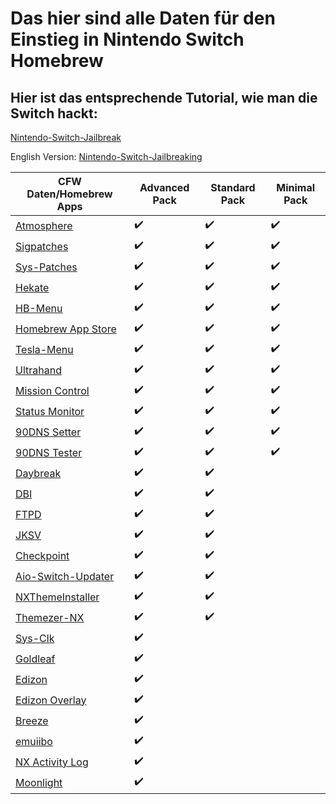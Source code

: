 # Das hier sind alle Daten für den Einstieg in Nintendo Switch Homebrew

## Hier ist das entsprechende Tutorial, wie man die Switch hackt:


[Nintendo-Switch-Jailbreak](https://github.com/Nico-Shock/Nintendo-Switch-Jailbreak)

English Version:
[Nintendo-Switch-Jailbreaking](https://github.com/Nico-Shock/Switch-Jailbreaking-Toturial)


| CFW Daten/Homebrew Apps       | Advanced Pack       | Standard Pack       | Minimal Pack        |
| ----------------------------- | ------------------- | ------------------- | ------------------- |
| [Atmosphere](https://github.com/Atmosphere-NX/Atmosphere/releases/tag/1.7.1) | ✔️                   | ✔️                   | ✔️                   |
| [Sigpatches](https://gbatemp.net/threads/sigpatches-for-atmosphere-hekate-fss0-fusee-package3.571543/) | ✔️                   | ✔️                   | ✔️                   |
| [Sys-Patches](https://github.com/impeeza/sys-patch/releases/tag/v1.5.2) | ✔️                   | ✔️                   | ✔️                   |
| [Hekate](https://github.com/CTCaer/hekate/releases/tag/v6.2.1) | ✔️                   | ✔️                   | ✔️                   |
| [HB-Menu](https://github.com/switchbrew/nx-hbmenu/releases?page=1) | ✔️                   | ✔️                   | ✔️                   |
| [Homebrew App Store](https://github.com/fortheusers/hb-appstore/releases/tag/v2.3.2) | ✔️                   | ✔️                   | ✔️                   |
| [Tesla-Menu](https://github.com/WerWolv/Tesla-Menu/releases/tag/v1.2.3) | ✔️                   | ✔️                   | ✔️                   |
| [Ultrahand](https://github.com/ppkantorski/Ultrahand-Overlay/releases/tag/v1.7.1) | ✔️                   | ✔️                   | ✔️                   |
| [Mission Control](https://github.com/ndeadly/MissionControl/releases/tag/v0.11.1) | ✔️                   | ✔️                   | ✔️                   |
| [Status Monitor](https://github.com/Team-Neptune/CommonProblemResolver/releases/tag/v0.3.5) | ✔️                   | ✔️                   | ✔️                   |
| [90DNS Setter](https://github.com/suchmememanyskill/switch-90dns-setter/releases) | ✔️                   | ✔️                   | ✔️                   |
| [90DNS Tester](https://github.com/meganukebmp/Switch_90DNS_tester/releases/) | ✔️                   | ✔️                   | ✔️                   |
| [Daybreak](https://github.com/Atmosphere-NX/Atmosphere/releases/tag/1.7.1) | ✔️                   | ✔️                   |                     |
| [DBI](https://github.com/rashevskyv/dbi/releases/tag/658) | ✔️                   | ✔️                   |                     |
| [FTPD](https://github.com/mtheall/ftpd/releases/tag/v3.1.0) | ✔️                   | ✔️                   |                     |
| [JKSV](https://github.com/J-D-K/JKSV/releases/tag/08%2F06%2F2024) | ✔️                   | ✔️                   |                     |
| [Checkpoint](https://github.com/BernardoGiordano/Checkpoint/releases/tag/v3.8.0) | ✔️                   | ✔️                   |                     |
| [Aio-Switch-Updater](https://github.com/HamletDuFromage/aio-switch-updater/releases/tag/2.23.2) | ✔️                   | ✔️                   |                     |
| [NXThemeInstaller](https://github.com/exelix11/SwitchThemeInjector/releases/tag/v4.7.1) | ✔️                   | ✔️                   |                     |
| [Themezer-NX](https://github.com/suchmememanyskill/themezer-nx/releases/tag/2.0.0) | ✔️                   | ✔️                   |                     |
| [Sys-Clk](https://github.com/retronx-team/sys-clk/releases/tag/2.0.0-rc) | ✔️                   |                     |                     |
| [Goldleaf](https://github.com/XorTroll/Goldleaf/releases/tag/1.0.0) | ✔️                   |                     |                     |
| [Edizon](https://github.com/WerWolv/EdiZon/releases/tag/v3.1.0) | ✔️                   |                     |                     |
| [Edizon Overlay](https://github.com/proferabg/EdiZon-Overlay/releases/tag/v1.0.8) | ✔️                   |                     |                     |
| [Breeze](https://github.com/tomvita/Breeze-Beta/releases/tag/beta92f) | ✔️                   |                     |                     |
| [emuiibo](https://github.com/XorTroll/emuiibo/releases/tag/1.1.1) | ✔️                   |                     |                     |
| [NX Activity Log](https://github.com/tallbl0nde/NX-Activity-Log/releases/tag/v1.4.0) | ✔️                   |                     |                     |
| [Moonlight](https://github.com/XITRIX/Moonlight-Switch/releases/tag/v1.2.1) | ✔️                   |                     |                     |
